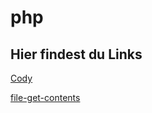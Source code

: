 # php

## Hier findest du Links

<a href="https://sourcegraph.com/cody ">Cody</a>


<a href="https://www.php.net/manual/en/function.file-get-contents.php ">file-get-contents</a>
